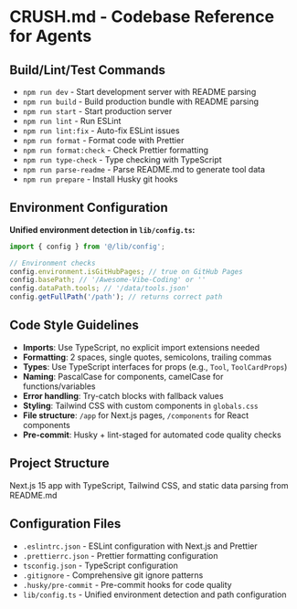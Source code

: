 # CRUSH.md - Codebase Reference for Agents

## Build/Lint/Test Commands

- `npm run dev` - Start development server with README parsing
- `npm run build` - Build production bundle with README parsing
- `npm run start` - Start production server
- `npm run lint` - Run ESLint
- `npm run lint:fix` - Auto-fix ESLint issues
- `npm run format` - Format code with Prettier
- `npm run format:check` - Check Prettier formatting
- `npm run type-check` - Type checking with TypeScript
- `npm run parse-readme` - Parse README.md to generate tool data
- `npm run prepare` - Install Husky git hooks

## Environment Configuration

**Unified environment detection in `lib/config.ts`:**

```typescript
import { config } from '@/lib/config';

// Environment checks
config.environment.isGitHubPages; // true on GitHub Pages
config.basePath; // '/Awesome-Vibe-Coding' or ''
config.dataPath.tools; // '/data/tools.json'
config.getFullPath('/path'); // returns correct path
```

## Code Style Guidelines

- **Imports**: Use TypeScript, no explicit import extensions needed
- **Formatting**: 2 spaces, single quotes, semicolons, trailing commas
- **Types**: Use TypeScript interfaces for props (e.g., `Tool`, `ToolCardProps`)
- **Naming**: PascalCase for components, camelCase for functions/variables
- **Error handling**: Try-catch blocks with fallback values
- **Styling**: Tailwind CSS with custom components in `globals.css`
- **File structure**: `/app` for Next.js pages, `/components` for React components
- **Pre-commit**: Husky + lint-staged for automated code quality checks

## Project Structure

Next.js 15 app with TypeScript, Tailwind CSS, and static data parsing from README.md

## Configuration Files

- `.eslintrc.json` - ESLint configuration with Next.js and Prettier
- `.prettierrc.json` - Prettier formatting configuration
- `tsconfig.json` - TypeScript configuration
- `.gitignore` - Comprehensive git ignore patterns
- `.husky/pre-commit` - Pre-commit hooks for code quality
- `lib/config.ts` - Unified environment detection and path configuration
